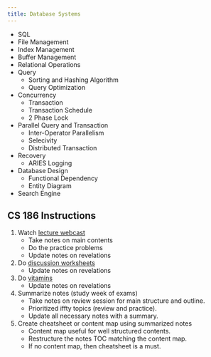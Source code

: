 ```yaml
---
title: Database Systems
---
```

* SQL
* File Management
* Index Management
* Buffer Management
* Relational Operations
* Query
    * Sorting and Hashing Algorithm
    * Query Optimization
* Concurrency
    * Transaction
    * Transaction Schedule
    * 2 Phase Lock
* Parallel Query and Transaction
    * Inter-Operator Parallelism
    * Selecivity
    * Distributed Transaction
* Recovery
    * ARIES Logging
* Database Design
    * Functional Dependency
    * Entity Diagram
* Search Engine

## CS 186 Instructions

1. Watch [lecture webcast](https://edge.edx.org/courses/course-v1:BerkeleyX+CS186+2018_SP/course/)
    * Take notes on main contents
    * Do the practice problems
    * Update notes on revelations
2. Do [discussion worksheets](https://edge.edx.org/courses/course-v1:BerkeleyX+CS186+2018_SP/course/)
    * Update notes on revelations
3. Do [vitamins](https://edge.edx.org/courses/course-v1:BerkeleyX+CS186+2018_SP/course/)
    * Update notes on revelations
4. Summarize notes (study week of exams)
    * Take notes on review session for main structure and outline.
    * Prioritized iffty topics (review and practice).
    * Update all necessary notes with a summary.
5. Create cheatsheet or content map using summarized notes
    * Content map useful for well structured contents.
    * Restructure the notes TOC matching the content map.
    * If no content map, then cheatsheet is a must.
